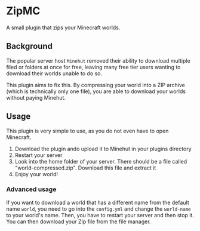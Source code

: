 # ZipMC

A small plugin that zips your Minecraft worlds.

## Background
The popular server host `Minehut` removed their ability to download multiple filed or folders at once for free, leaving many free tier users wanting to download their worlds unable to do so.

This plugin aims to fix this. By compressing your world into a ZIP archive (which is technically only one file), you are able to download your worlds without paying Minehut.

## Usage
This plugin is very simple to use, as you do not even have to open Minecraft.
<ol>
  <li>Download the plugin ando upload it to Minehut in your plugins directory</li>
  <li>Restart your server</li>
  <li>Look into the home folder of your server. There should be a file called "world-compressed.zip". Download this file and extract it</li>
  <li>Enjoy your world!</li>
</ol>

### Advanced usage
If you want to download a world that has a different name from the default name `world`, you need to go into the `config.yml` and change the `world-name` to your world's name. 
Then, you have to restart your server and then stop it. You can then download your ZIp file from the file manager.
